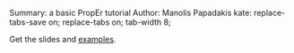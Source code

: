 Summary: a basic PropEr tutorial
Author: Manolis Papadakis
kate: replace-tabs-save on; replace-tabs on; tab-width 8;

Get the slides and [examples](/code/proper_tutorial.zip).
